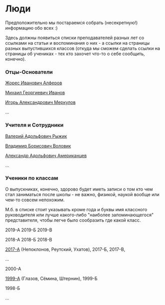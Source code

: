 <!--?title Люди -->

# Люди

Предположительно мы постараемся собрать (несекретную!) информацию обо всех :)

Здесь должны появиться списки преподавателей разных лет со ссылками на статьи и воспоминания о них - а ссылки на страницы разных
выпустившихся классов (откуда мы сможем сделать ссылки на страницы об учениках - тех кто захочет что-то о себе сообщить, конечно).

### Отцы-Основатели

[Жорес Иванович Алферов](/people/zhores/index.html)

[Михаил Георгиевич Иванов](/people/mgivanov/index.html)

[Игорь Александрович Меркулов](/people/merkulov/index.html)

...

### Учителя и Сотрудники

[Валерий Адольфович Рыжик](/people/ryzhik/index.html)

[Владимир Борисович Воловик](/people/volovik/index.html)

[Александр Адольфович Американцев](/people/amerikancev/index.html)

...

### Ученики по классам

О выпускниках, конечно, здорово будет иметь записи о том кто чем стал заниматься
после школы - не важно, физикой, наукой вообще или чем-то совсем непохожим.

М.б. в списке стоит указывать кроме года и буквы имя классного руководителя или
лучше какого-либо "наиболее запоминающегося" представителя, чтобы легче было
сообразить где какой класс.

2019-А 2019-Б 2019-В

2018-А 2018-Б 2018-В

[2017-А](/people/classes/2017a/index.html) (Непоклонов, Реутский, Ухатов), 2017-Б, 2017-В,

...

2000-А

[1999-А](/people/classes/1999a/index.html) (Глазов, Сёмина, Штернин), 1999-Б

1998-Б

...
